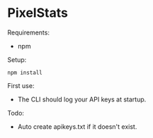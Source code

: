 <h1>PixelStats</h1>

Requirements:
- npm

Setup:
```
npm install
```

First use:
- The CLI should log your API keys at startup.

Todo:
- Auto create apikeys.txt if it doesn't exist.